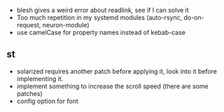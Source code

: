 * blesh gives a weird error about readlink, see if I can solve it
* Too much repetition in my systemd modules (auto-rsync, do-on-request, neuron-module)
* use camelCase for property names instead of kebab-case

## st
* solarized requires another patch before applying it, look into it before implementing it.
* implement something to increase the scroll speed (there are some patches)
* config option for font
